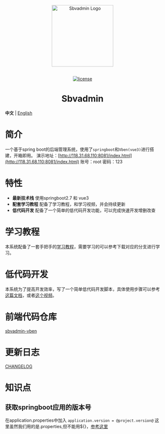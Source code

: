 
<div align="center"> <a href="https://github.com/billyshen26/sbvadmin"> <img alt="Sbvadmin Logo" width="200" height="200" src="https://github.com/billyshen26/sbvadmin-vben/blob/main/public/resource/img/logo.png"> </a> <br> <br>

[![license](https://img.shields.io/github/license/anncwb/vue-vben-admin.svg)](LICENSE)

<h1>Sbvadmin</h1>
</div>

**中文** | [English](./README.en-US.md)

# 简介
一个基于spring boot的后端管理系统，使用了`springboot`和`Vben(vue3)`进行搭建，开箱即用。
演示地址：[http://118.31.68.110:8081/index.html](http://118.31.68.110:8081/index.html)
账号：root
密码：123

# 特性
- **最新技术栈** 使用springboot2.7 和 vue3
- **配套学习教程** 配备了学习教程，和学习视频，并会持续更新
- **低代码开发** 配备了一个简单的低代码开发功能，可以完成快速开发增删改查

# 学习教程
本系统配备了一套手把手的[学习教程](https://blog.csdn.net/F_angT/article/details/125717125)，需要学习的可以参考下载对应的分支进行学习。

# 低代码开发
本系统为了提高开发效率，写了一个简单低代码开发脚本，具体使用步骤可以参考[这篇文档](https://blog.csdn.net/F_angT/article/details/127740239)，或者[这个视频](https://www.bilibili.com/video/BV1F3411Z7BK)。

# 前端代码仓库
[sbvadmin-vben](https://github.com/billyshen26/sbvadmin-vben)

# 更新日志
[CHANGELOG](./CHANGELOG.zh_CN.md)

# 知识点
## 获取springboot应用的版本号
在application.properties中加入
`application.version = @project.version@`
这里虽然我们用的是.properties,但不能用${}，[参考这里](https://blog.csdn.net/qq_34730511/article/details/119380836)
